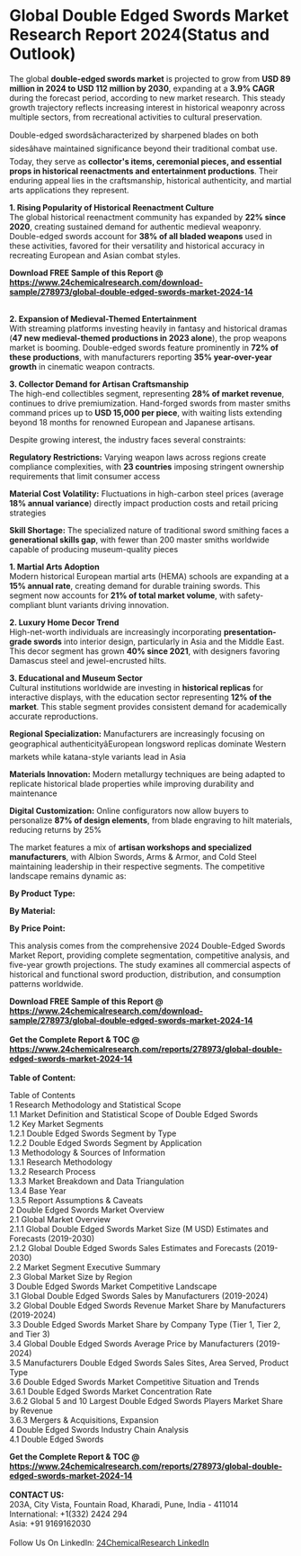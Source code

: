 <h1>Global Double Edged Swords Market Research Report 2024(Status and Outlook)</h1><p>The global <strong>double-edged swords market</strong> is projected to grow from <strong>USD 89 million in 2024 to USD 112 million by 2030</strong>, expanding at a <strong>3.9% CAGR</strong> during the forecast period, according to new market research. This steady growth trajectory reflects increasing interest in historical weaponry across multiple sectors, from recreational activities to cultural preservation.</p><p>Double-edged swordsâcharacterized by sharpened blades on both sidesâhave maintained significance beyond their traditional combat use. Today, they serve as <strong>collector's items, ceremonial pieces, and essential props in historical reenactments and entertainment productions</strong>. Their enduring appeal lies in the craftsmanship, historical authenticity, and martial arts applications they represent.</p><p><strong>1. Rising Popularity of Historical Reenactment Culture</strong><br>
The global historical reenactment community has expanded by <strong>22% since 2020</strong>, creating sustained demand for authentic medieval weaponry. Double-edged swords account for <strong>38% of all bladed weapons</strong> used in these activities, favored for their versatility and historical accuracy in recreating European and Asian combat styles.</p><div><b>Download FREE Sample of this Report @ 
            <a href="https://www.24chemicalresearch.com/download-sample/278973/global-double-edged-swords-market-2024-14">
            https://www.24chemicalresearch.com/download-sample/278973/global-double-edged-swords-market-2024-14</a></b></div><br><p><strong>2. Expansion of Medieval-Themed Entertainment</strong><br>
With streaming platforms investing heavily in fantasy and historical dramas (<strong>47 new medieval-themed productions in 2023 alone</strong>), the prop weapons market is booming. Double-edged swords feature prominently in <strong>72% of these productions</strong>, with manufacturers reporting <strong>35% year-over-year growth</strong> in cinematic weapon contracts.</p><p><strong>3. Collector Demand for Artisan Craftsmanship</strong><br>
The high-end collectibles segment, representing <strong>28% of market revenue</strong>, continues to drive premiumization. Hand-forged swords from master smiths command prices up to <strong>USD 15,000 per piece</strong>, with waiting lists extending beyond 18 months for renowned European and Japanese artisans.</p><p>Despite growing interest, the industry faces several constraints:</p><p><strong>Regulatory Restrictions:</strong> Varying weapon laws across regions create compliance complexities, with <strong>23 countries</strong> imposing stringent ownership requirements that limit consumer access</p><p><strong>Material Cost Volatility:</strong> Fluctuations in high-carbon steel prices (average <strong>18% annual variance</strong>) directly impact production costs and retail pricing strategies</p><p><strong>Skill Shortage:</strong> The specialized nature of traditional sword smithing faces a <strong>generational skills gap</strong>, with fewer than 200 master smiths worldwide capable of producing museum-quality pieces</p><p><strong>1. Martial Arts Adoption</strong><br>
Modern historical European martial arts (HEMA) schools are expanding at a <strong>15% annual rate</strong>, creating demand for durable training swords. This segment now accounts for <strong>21% of total market volume</strong>, with safety-compliant blunt variants driving innovation.</p><p><strong>2. Luxury Home Decor Trend</strong><br>
High-net-worth individuals are increasingly incorporating <strong>presentation-grade swords</strong> into interior design, particularly in Asia and the Middle East. This decor segment has grown <strong>40% since 2021</strong>, with designers favoring Damascus steel and jewel-encrusted hilts.</p><p><strong>3. Educational and Museum Sector</strong><br>
Cultural institutions worldwide are investing in <strong>historical replicas</strong> for interactive displays, with the education sector representing <strong>12% of the market</strong>. This stable segment provides consistent demand for academically accurate reproductions.</p><p><strong>Regional Specialization:</strong> Manufacturers are increasingly focusing on geographical authenticityâEuropean longsword replicas dominate Western markets while katana-style variants lead in Asia</p><p><strong>Materials Innovation:</strong> Modern metallurgy techniques are being adapted to replicate historical blade properties while improving durability and maintenance</p><p><strong>Digital Customization:</strong> Online configurators now allow buyers to personalize <strong>87% of design elements</strong>, from blade engraving to hilt materials, reducing returns by 25%</p><p>The market features a mix of <strong>artisan workshops and specialized manufacturers</strong>, with Albion Swords, Arms &amp; Armor, and Cold Steel maintaining leadership in their respective segments. The competitive landscape remains dynamic as:</p><p><strong>By Product Type:</strong></p><p><strong>By Material:</strong></p><p><strong>By Price Point:</strong></p><p>This analysis comes from the comprehensive 2024 Double-Edged Swords Market Report, providing complete segmentation, competitive analysis, and five-year growth projections. The study examines all commercial aspects of historical and functional sword production, distribution, and consumption patterns worldwide.</p><div><b>Download FREE Sample of this Report @ 
            <a href="https://www.24chemicalresearch.com/download-sample/278973/global-double-edged-swords-market-2024-14">
            https://www.24chemicalresearch.com/download-sample/278973/global-double-edged-swords-market-2024-14</a></b></div><br><div><b>Get the Complete Report & TOC @ 
            <a href="https://www.24chemicalresearch.com/reports/278973/global-double-edged-swords-market-2024-14">
            https://www.24chemicalresearch.com/reports/278973/global-double-edged-swords-market-2024-14</a></b></div><br>
            <b>Table of Content:</b><p>Table of Contents<br />
 1 Research Methodology and Statistical Scope<br />
 1.1 Market Definition and Statistical Scope of Double Edged Swords<br />
 1.2 Key Market Segments<br />
 1.2.1 Double Edged Swords Segment by Type<br />
 1.2.2 Double Edged Swords Segment by Application<br />
 1.3 Methodology & Sources of Information<br />
 1.3.1 Research Methodology<br />
 1.3.2 Research Process<br />
 1.3.3 Market Breakdown and Data Triangulation<br />
 1.3.4 Base Year<br />
 1.3.5 Report Assumptions & Caveats<br />
 2 Double Edged Swords Market Overview<br />
 2.1 Global Market Overview<br />
 2.1.1 Global Double Edged Swords Market Size (M USD) Estimates and Forecasts (2019-2030)<br />
 2.1.2 Global Double Edged Swords Sales Estimates and Forecasts (2019-2030)<br />
 2.2 Market Segment Executive Summary<br />
 2.3 Global Market Size by Region<br />
 3 Double Edged Swords Market Competitive Landscape<br />
 3.1 Global Double Edged Swords Sales by Manufacturers (2019-2024)<br />
 3.2 Global Double Edged Swords Revenue Market Share by Manufacturers (2019-2024)<br />
 3.3 Double Edged Swords Market Share by Company Type (Tier 1, Tier 2, and Tier 3)<br />
 3.4 Global Double Edged Swords Average Price by Manufacturers (2019-2024)<br />
 3.5 Manufacturers Double Edged Swords Sales Sites, Area Served, Product Type<br />
 3.6 Double Edged Swords Market Competitive Situation and Trends<br />
 3.6.1 Double Edged Swords Market Concentration Rate<br />
 3.6.2 Global 5 and 10 Largest Double Edged Swords Players Market Share by Revenue<br />
 3.6.3 Mergers & Acquisitions, Expansion<br />
 4 Double Edged Swords Industry Chain Analysis<br />
 4.1 Double Edged Swords </p><div><b>Get the Complete Report & TOC @ 
            <a href="https://www.24chemicalresearch.com/reports/278973/global-double-edged-swords-market-2024-14">
            https://www.24chemicalresearch.com/reports/278973/global-double-edged-swords-market-2024-14</a></b></div><br><b>CONTACT US:</b><br>
            203A, City Vista, Fountain Road, Kharadi, Pune, India - 411014<br>
            International: +1(332) 2424 294<br>
            Asia: +91 9169162030 <br><br>
            Follow Us On LinkedIn: <a href="https://www.linkedin.com/company/24chemicalresearch/">24ChemicalResearch LinkedIn</a>
